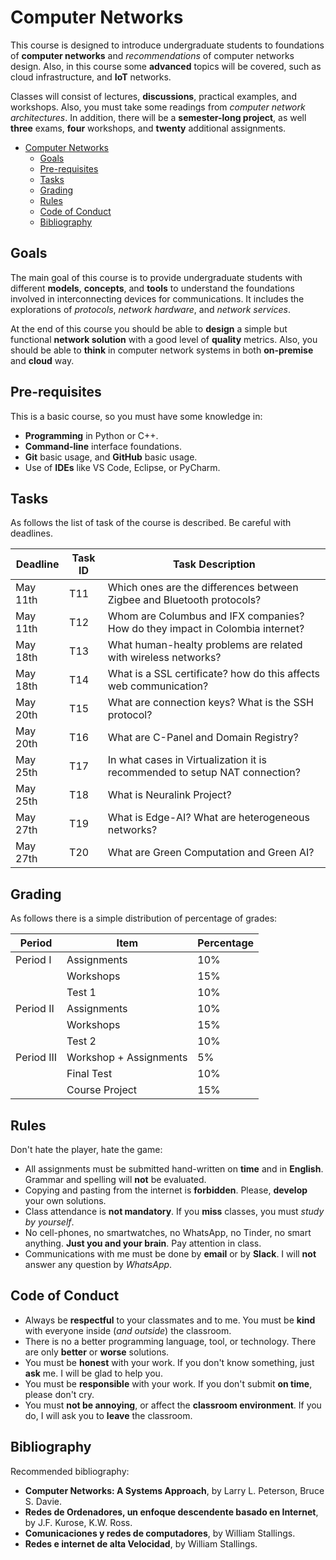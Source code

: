 # Computer Networks

This course is designed to introduce undergraduate students to foundations of 
__computer networks__ and _recommendations_ of computer networks design.
Also, in this course some __advanced__ topics will be covered, such as cloud infrastructure, 
and __IoT__ networks. 

Classes will consist of lectures, __discussions__, practical examples, and workshops. 
Also, you must take some readings from _computer network architectures_.
In addition, there will be a __semester-long project__, as well __three__ exams, 
__four__ workshops, and __twenty__ additional assignments. 


- [Computer Networks](#computer-networks)
  - [Goals](#goals)
  - [Pre-requisites](#pre-requisites)
  - [Tasks](#tasks)
  - [Grading](#grading)
  - [Rules](#rules)
  - [Code of Conduct](#code-of-conduct)
  - [Bibliography](#bibliography)

## Goals

The main goal of this course is to provide undergraduate students with different __models__, 
__concepts__, and __tools__ to understand the foundations involved in interconnecting 
devices for communications. It includes the explorations of _protocols_, 
_network hardware_, and _network services_.

At the end of this course you should be able to __design__ a simple but functional
__network solution__ with a good level of __quality__ metrics. 
Also, you should be able to __think__ in computer network systems in both __on-premise__ and __cloud__ way.

## Pre-requisites

This is a basic course, so you must have some knowledge in:
- __Programming__ in Python or C++.
- __Command-line__ interface foundations.
- __Git__ basic usage, and __GitHub__ basic usage.
- Use of __IDEs__ like VS Code, Eclipse, or PyCharm.

## Tasks

As follows the list of task of the course is described. Be careful with deadlines.

| Deadline   | Task ID  |   Task Description                                                              | 
| ---------- | -------- |   ----------------------------------------------------------------------------- | 
| May 11th   | T11      |   Which ones are the differences between Zigbee and Bluetooth protocols?        | 
| May 11th   | T12      |   Whom are Columbus and IFX companies? How do they impact in Colombia internet? | 
| May 18th   | T13      |   What human-healty problems are related with wireless networks?                | 
| May 18th   | T14      |   What is a SSL certificate? how do this affects web communication?             | 
| May 20th   | T15      |   What are connection keys? What is the SSH protocol?                           | 
| May 20th   | T16      |   What are C-Panel and Domain Registry?                                         | 
| May 25th   | T17      |   In what cases in Virtualization it is recommended to setup NAT connection?    | 
| May 25th   | T18      |   What is Neuralink Project?                                                    | 
| May 27th   | T19      |   What is Edge-AI? What are heterogeneous networks?                             | 
| May 27th   | T20      |   What are Green Computation and Green AI?                                      | 

## Grading

As follows there is a simple distribution of percentage of grades:


| Period    | Item                   | Percentage |
| --------- | ---------------------- | ---------- |
| Period I  | Assignments            | 10%        |
|           | Workshops              | 15%        |
|           | Test 1                 | 10%        |
| Period II | Assignments            | 10%        |
|           | Workshops              | 15%        |
|           | Test 2                 | 10%        |
| Period III| Workshop + Assignments | 5%         |
|           | Final Test             | 10%        |
|           | Course Project         | 15%        |

## Rules 

Don't hate the player, hate the game:

- All assignments must be submitted hand-written on **time** and in **English**. Grammar and spelling will **not** be evaluated.
- Copying and pasting from the internet is **forbidden**. Please, **develop** your own solutions.
- Class attendance is **not mandatory**. If you **miss** classes, you must _study by yourself_.
- No cell-phones, no smartwatches, no WhatsApp, no Tinder, no smart anything. **Just you and your brain**. Pay attention in class.
- Communications with me must be done by **email** or by **Slack**. I will **not** answer any question by _WhatsApp_.

## Code of Conduct

- Always be **respectful** to your classmates and to me. You must be **kind** with everyone inside (_and outside_) the classroom.
- There is no a better programming language, tool, or technology. There are only **better** or **worse** solutions.
- You must be **honest** with your work. If you don't know something, just **ask** me. I will be glad to help you.
- You must be **responsible** with your work. If you don't submit **on time**, please don't cry.
- You must **not be annoying**, or affect the **classroom environment**. If you do, I will ask you to **leave** the classroom.

## Bibliography

Recommended bibliography:
- __Computer Networks: A Systems Approach__, by Larry L. Peterson, Bruce S. Davie.
- __Redes de Ordenadores, un enfoque descendente basado en Internet__, by J.F. Kurose, K.W. Ross.
- __Comunicaciones y redes de computadores__, by William Stallings.
- __Redes e internet de alta Velocidad__, by William Stallings.